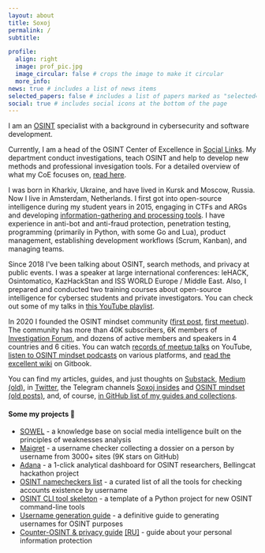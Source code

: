 ```yaml
---
layout: about
title: Soxoj
permalink: /
subtitle:

profile:
  align: right
  image: prof_pic.jpg
  image_circular: false # crops the image to make it circular
  more_info:
news: true # includes a list of news items
selected_papers: false # includes a list of papers marked as "selected={true}"
social: true # includes social icons at the bottom of the page
---
```


I am an [OSINT](https://www.sans.org/blog/what-is-open-source-intelligence/) specialist with a background in cybersecurity and software development.

Currently, I am a head of the OSINT Center of Excellence in [Social Links](https://sociallinks.io/). My department conduct investigations, teach OSINT and help to develop new methods and professional invesigation tools. For a detailed overview of what my CoE focuses on, [read here](https://soxoj.substack.com/p/2023-osint-recap-center-of-excellence).

I was born in Kharkiv, Ukraine, and have lived in Kursk and Moscow, Russia. Now I live in Amsterdam, Netherlands. I first got into open-source intelligence during my student years in 2015, engaging in CTFs and ARGs and developing [information-gathering and processing tools](https://github.com/stars/soxoj/lists/my-osint-tools). I have experience in anti-bot and anti-fraud protection, penetration testing, programming (primarily in Python, with some Go and Lua), product management, establishing development workflows (Scrum, Kanban), and managing teams.

Since 2018 I've been talking about OSINT, search methods, and privacy at public events. I was a speaker at large international conferences: leHACK, Osintomatico, KazHackStan and ISS WORLD Europe / Middle East. Also, I prepared and conducted two training courses about open-source intelligence for cybersec students and private investigators. You can check out some of my talks in [this YouTube playlist](https://www.youtube.com/playlist?list=PLskYWMG4mV-6osVePbwJa2Tp2Bc2EUI1p).

In 2020 I founded the OSINT mindset community ([first post](https://t.me/osint_mindset/5), [first meetup](https://t.me/osint_mindset/94)). The community has more than 40K subscribers, 6K members of [Investigation Forum](https://forum.osint-mindset.com), and dozens of active members and speakers in 4 countries and 6 cities. You can watch [records of meetup talks](https://www.youtube.com/playlist?list=PLskYWMG4mV-7A2tKggMryk18tbwC7jLhX) on YouTube, [listen to OSINT mindset podcasts](https://osint-mindset.mave.digital/) on various platforms, and [read the excellent wiki](https://osint-mindset.gitbook.io) on Gitbook.

You can find my articles, guides, and just thoughts on [Substack](https://soxoj.substack.com/), [Medium (old)](https://soxoj.medium.com/), in [Twitter](https://twitter.com/Sox0j), the Telegram channels [Soxoj insides](https://t.me/soxoj_insides) and [OSINT mindset (old posts)](https://t.me/osint_mindset), and, of course, [in GitHub list of my guides and collections](https://github.com/stars/soxoj/lists/my-guides-and-collections).

#### Some my projects 🚧

- [SOWEL](https://sowel.soxoj.com) - a knowledge base on social media intelligence built on the principles of weaknesses analysis
- [Maigret](https://github.com/soxoj/maigret) - a username checker collecting a dossier on a person by username from 3000+ sites (9K stars on GitHub)
- [Adana](https://adana.soxoj.com) - a 1-click analytical dashboard for OSINT researchers, Bellingcat hackathon project
- [OSINT namecheckers list](https://github.com/soxoj/osint-namecheckers-list) - a curated list of all the tools for checking accounts existence by username
- [OSINT CLI tool skeleton](https://github.com/soxoj/osint-cli-tool-skeleton) - a template of a Python project for new OSINT command-line tools
- [Username generation guide](https://github.com/soxoj/username-generation-guide) - a definitive guide to generating usernames for OSINT purposes
- [Counter-OSINT & privacy guide](https://github.com/soxoj/counter-osint-guide-en) [[RU]](https://github.com/soxoj/counter-osint-guide-ru) - guide about your personal information protection
